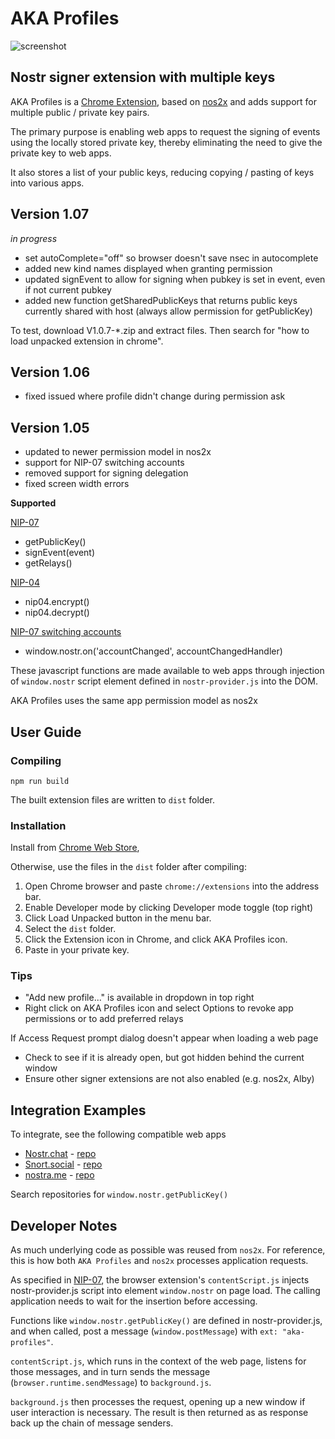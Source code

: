 # AKA Profiles

![screenshot](docs/images/screenshot.png "AKA Profiles")

## Nostr signer extension with multiple keys

AKA Profiles is a [Chrome Extension](https://chrome.google.com/webstore/detail/aka-profiles/ncmflpbbagcnakkolfpcpogheckolnad), based on [nos2x](https://github.com/fiatjaf/nos2x) and adds support for multiple public / private key pairs.

The primary purpose is enabling web apps to request the signing of events using the locally stored private key, thereby eliminating the need to give the private key to web apps.

It also stores a list of your public keys, reducing copying / pasting of keys into various apps.

## Version 1.07

_in progress_

- set autoComplete="off" so browser doesn't save nsec in autocomplete
- added new kind names displayed when granting permission
- updated signEvent to allow for signing when pubkey is set in event, even if not current pubkey
- added new function getSharedPublicKeys that returns public keys currently shared with host (always allow permission for getPublicKey)

To test, download V1.0.7-\*.zip and extract files. Then search for "how to load unpacked extension in chrome".

## Version 1.06

- fixed issued where profile didn't change during permission ask

## Version 1.05

- updated to newer permission model in nos2x
- support for NIP-07 switching accounts
- removed support for signing delegation
- fixed screen width errors

**Supported**

[NIP-07](https://github.com/nostr-protocol/nips/blob/master/07.md)

- getPublicKey()
- signEvent(event)
- getRelays()

[NIP-04](https://github.com/nostr-protocol/nips/blob/master/04.md)

- nip04.encrypt()
- nip04.decrypt()

[NIP-07 switching accounts](https://github.com/nostr-protocol/nips/pull/701)

- window.nostr.on('accountChanged', accountChangedHandler)

These javascript functions are made available to web apps through injection of `window.nostr` script element defined in `nostr-provider.js` into the DOM.

AKA Profiles uses the same app permission model as nos2x

## User Guide

### Compiling

`npm run build`

The built extension files are written to `dist` folder.

### Installation

Install from [Chrome Web Store](https://chrome.google.com/webstore/detail/aka-profiles/ncmflpbbagcnakkolfpcpogheckolnad),

Otherwise, use the files in the `dist` folder after compiling:

1. Open Chrome browser and paste `chrome://extensions` into the address bar.
2. Enable Developer mode by clicking Developer mode toggle (top right)
3. Click Load Unpacked button in the menu bar.
4. Select the `dist` folder.
5. Click the Extension icon in Chrome, and click AKA Profiles icon.
6. Paste in your private key.

### Tips

- "Add new profile..." is available in dropdown in top right
- Right click on AKA Profiles icon and select Options to revoke app permissions or to add preferred relays

If Access Request prompt dialog doesn't appear when loading a web page

- Check to see if it is already open, but got hidden behind the current window
- Ensure other signer extensions are not also enabled (e.g. nos2x, Alby)

## Integration Examples

To integrate, see the following compatible web apps

- [Nostr.chat](https://nostr.chat) - [repo](https://github.com/NostrChat/NostrChat)
- [Snort.social](https://snort.social) - [repo](https://git.v0l.io/Kieran/snort)
- [nostra.me](https://nosta.me/) - [repo](https://github.com/GBKS/nosta-me)

Search repositories for `window.nostr.getPublicKey()`

## Developer Notes

As much underlying code as possible was reused from `nos2x`. For reference, this is how both `AKA Profiles` and `nos2x` processes application requests.

As specified in [NIP-07](https://github.com/nostr-protocol/nips/blob/master/07.md), the browser extension's `contentScript.js` injects nostr-provider.js script into element `window.nostr` on page load. The calling application needs to wait for the insertion before accessing.

Functions like `window.nostr.getPublicKey()` are defined in nostr-provider.js, and when called, post a message (`window.postMessage`) with `ext: "aka-profiles"`.

`contentScript.js`, which runs in the context of the web page, listens for those messages, and in turn sends the message (`browser.runtime.sendMessage`) to `background.js`.

`background.js` then processes the request, opening up a new window if user interaction is necessary. The result is then returned as as response back up the chain of message senders.
